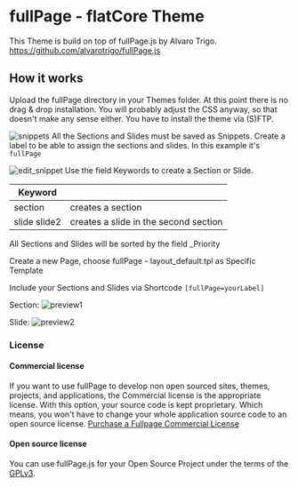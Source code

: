 # fullPage - flatCore Theme

This Theme is build on top of fullPage.js by Alvaro Trigo.
https://github.com/alvarotrigo/fullPage.js


## How it works

Upload the fullPage directory in your Themes folder. At this point there is no drag & drop installation. You will probably adjust the CSS anyway, so that doesn't make any sense either. You have to install the theme via (S)FTP.

![snippets](https://user-images.githubusercontent.com/5982156/127913012-947191da-0352-4ebd-a711-263dd65902de.png)
All the Sections and Slides must be saved as Snippets. Create a label to be able to assign the sections and slides. In this example it's `fullPage`

![edit_snippet](https://user-images.githubusercontent.com/5982156/127913006-a11cf9c3-d9ea-422c-baa5-8efa6de2877b.png)
Use the field Keywords to create a Section or Slide.

| Keyword | |
|---------|----|
| section | creates a section |
| slide slide2 | creates a slide in the second section |

All Sections and Slides will be sorted by the field _Priority

Create a new Page, choose fullPage - layout_default.tpl as Specific Template

Include your Sections and Slides via Shortcode `[fullPage=yourLabel]`

Section:
![preview1](https://user-images.githubusercontent.com/5982156/127912993-75ade93b-206c-4306-a5c6-15d2692ef8c9.png)

Slide:
![preview2](https://user-images.githubusercontent.com/5982156/127912983-22c426ff-4c04-4c0d-88bf-28fb60020232.png)

### License

#### Commercial license
If you want to use fullPage to develop non open sourced sites, themes, projects, and applications, the Commercial license is the appropriate license. With this option, your source code is kept proprietary. Which means, you won't have to change your whole application source code to an open source license. [Purchase a Fullpage Commercial License](https://alvarotrigo.com/fullPage/pricing/)

#### Open source license
You can use fullPage.js for your Open Source Project under the terms of the [GPLv3](https://www.gnu.org/licenses/gpl-3.0.html).

